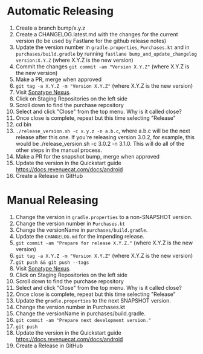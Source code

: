 Automatic Releasing
=========
 1. Create a branch bump/x.y.z
 1. Create a CHANGELOG.latest.md with the changes for the current version (to be used by Fastlane for the github release notes)
 1. Update the version number in `gradle.properties`, `Purchases.kt` and in `purchases/build.gradle` by running `fastlane bump_and_update_changelog version:X.Y.Z` (where X.Y.Z is the new version)
 1. Commit the changes `git commit -am "Version X.Y.Z"` (where X.Y.Z is the new version)
 1. Make a PR, merge when approved
 1. `git tag -a X.Y.Z -m "Version X.Y.Z"` (where X.Y.Z is the new version)
 1. Visit [Sonatype Nexus](https://oss.sonatype.org/).
 1. Click on Staging Repositories on the left side
 1. Scroll down to find the purchase repository
 1. Select and click "Close" from the top menu. Why is it called close?
 1. Once close is complete, repeat but this time selecting "Release"
 1. cd bin
 1. `./release_version.sh -c x.y.z -n a.b.c`, where a.b.c will be the next release after this one. If you're releasing version 3.0.2, for example, this would be ./release_version.sh -c 3.0.2 -n 3.1.0. This will do all of the other steps in the manual process.
 1. Make a PR for the snapshot bump, merge when approved
 1. Update the version in the Quickstart guide https://docs.revenuecat.com/docs/android
 1. Create a Release in GitHub

Manual Releasing
=========
 1. Change the version in `gradle.properties` to a non-SNAPSHOT version.
 1. Change the version number in `Purchases.kt`
 1. Change the versionName in `purchases/build.gradle`.
 1. Update the `CHANGELOG.md` for the impending release.
 1. `git commit -am "Prepare for release X.Y.Z."` (where X.Y.Z is the new version)
 1. `git tag -a X.Y.Z -m "Version X.Y.Z"` (where X.Y.Z is the new version)
 1. `git push && git push --tags`
 1. Visit [Sonatype Nexus](https://oss.sonatype.org/).
 1. Click on Staging Repositories on the left side
 1. Scroll down to find the purchase repository
 1. Select and click "Close" from the top menu. Why is it called close?
 1. Once close is complete, repeat but this time selecting "Release"
 1. Update the `gradle.properties` to the next SNAPSHOT version.
 1. Change the version number in Purchases.kt
 1. Change the versionName in purchases/build.gradle.
 1. `git commit -am "Prepare next development version."`
 1. `git push`
 1. Update the version in the Quickstart guide https://docs.revenuecat.com/docs/android
 1. Create a Release in GitHub
